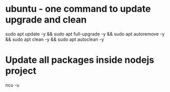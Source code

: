 # ubuntu - one command to update upgrade and clean

sudo apt update -y && sudo apt full-upgrade -y && sudo apt autoremove -y && sudo apt clean -y && sudo apt autoclean -y


# Update all packages inside nodejs project 

ncu -u



